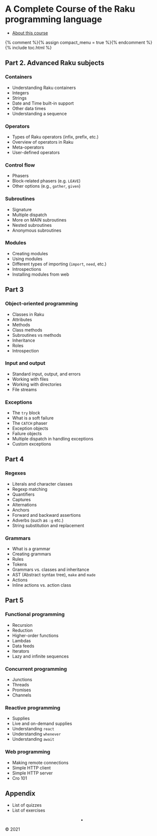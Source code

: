 # A Complete Course of the Raku programming language

* [About this course](/about-this-course)

{% comment %}{% assign compact_menu = true %}{% endcomment %}
{% include toc.html %}




## Part 2. Advanced Raku subjects


### Containers

* Understanding Raku containers
* Integers
* Strings
* Date and Time built-in support
* Other data times
* Understanding a sequence

### Operators

* Types of Raku operators (infix, prefix, etc.)
* Overview of operators in Raku
* Meta-operators
* User-defined operators


### Control flow

* Phasers
* Block-related phasers (e.g. `LEAVE`)
* Other options (e.g., `gather`, `given`)


### Subroutines

* Signature
* Multiple dispatch
* More on MAIN subroutines
* Nested subroutines
* Anonymous subroutines


### Modules

* Creating modules
* Using modules
* Different types of importing (`import`, `need`, etc.)
* Introspections
* Installing modules from web



## Part 3


### Object-oriented programming

* Classes in Raku
* Attributes
* Methods
* Class methods
* Subroutines vs methods
* Inheritance
* Roles
* Introspection


### Input and output

* Standard input, output, and errors
* Working with files
* Working with directories
* File streams


### Exceptions

* The `try` block
* What is a soft failure
* The `CATCH` phaser
* Exception objects
* Failure objects
* Multiple dispatch in handling exceptions
* Custom exceptions


## Part 4


### Regexes

* Literals and character classes
* Regexp matching
* Quantifiers
* Captures
* Alternations
* Anchors
* Forward and backward assertions
* Adverbs (such as `:g` etc.)
* String substitution and replacement


### Grammars

* What is a grammar
* Creating grammars
* Rules
* Tokens
* Grammars vs. classes and inheritance
* AST (Abstract syntax tree), `make` and `made`
* Actions
* Inline actions vs. action class


## Part 5


### Functional programming

* Recursion
* Reduction
* Higher-order functions
* Lambdas
* Data feeds
* Iterators
* Lazy and infinite sequences


### Concurrent programming

* Junctions
* Threads
* Promises
* Channels


### Reactive programming

* Supplies
* Live and on-demand supplies
* Understanding `react`
* Understanding `whenever`
* Understanding `await`

### Web programming

* Making remote connections
* Simple HTTP client
* Simple HTTP server
* Cro 101


## Appendix

* List of quizzes
* List of exercises


<center>•</center>

© 2021
